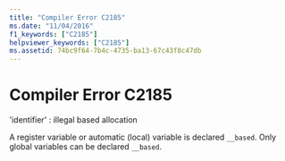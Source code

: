 ```yaml
---
title: "Compiler Error C2185"
ms.date: "11/04/2016"
f1_keywords: ["C2185"]
helpviewer_keywords: ["C2185"]
ms.assetid: 74bc9f64-7b4c-4735-ba13-67c43f8c47db
---
```

# Compiler Error C2185

'identifier' : illegal based allocation

A register variable or automatic (local) variable is declared `__based`. Only global variables can be declared `__based`.